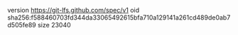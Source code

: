 version https://git-lfs.github.com/spec/v1
oid sha256:f588460703fd344da33065492615bfa710a129141a261cd489de0ab7d505fe89
size 23040
